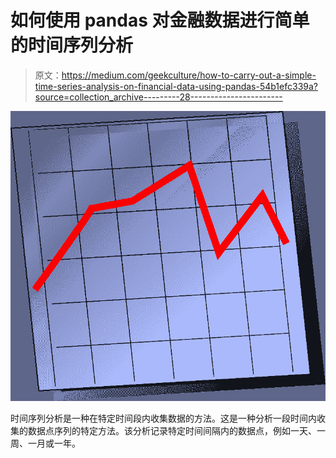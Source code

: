# 如何使用 pandas 对金融数据进行简单的时间序列分析

> 原文：<https://medium.com/geekculture/how-to-carry-out-a-simple-time-series-analysis-on-financial-data-using-pandas-54b1efc339a?source=collection_archive---------28----------------------->

![](img/ad956ca70406f044798909d15946ed16.png)

时间序列分析是一种在特定时间段内收集数据的方法。这是一种分析一段时间内收集的数据点序列的特定方法。该分析记录特定时间间隔内的数据点，例如一天、一周、一月或一年。